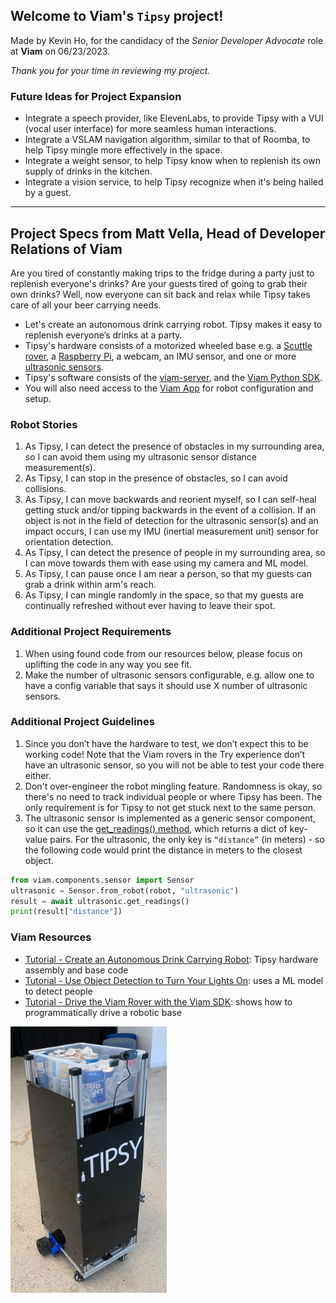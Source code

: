 ## Welcome to Viam's `Tipsy` project!

Made by Kevin Ho, for the candidacy of the _Senior Developer Advocate_ role at **Viam** on 06/23/2023.

_Thank you for your time in reviewing my project._

### Future Ideas for Project Expansion

* Integrate a speech provider, like ElevenLabs, to provide Tipsy with a VUI (vocal user interface) for more seamless human interactions.
* Integrate a VSLAM navigation algorithm, similar to that of Roomba, to help Tipsy mingle more effectively in the space.
* Integrate a weight sensor, to help Tipsy know when to replenish its own supply of drinks in the kitchen.
* Integrate a vision service, to help Tipsy recognize when it's being hailed by a guest.

---

## Project Specs from Matt Vella, Head of Developer Relations of Viam

Are you tired of constantly making trips to the fridge during a party just to replenish everyone's drinks? Are your guests tired of going to grab their own drinks? Well, now everyone can sit back and relax while Tipsy takes care of all your beer carrying needs.

* Let's create an autonomous drink carrying robot. Tipsy makes it easy to replenish everyone’s drinks at a party.
* Tipsy's hardware consists of a motorized wheeled base e.g. a [Scuttle rover](https://www.scuttlerobot.org/product/scuttle-v3), a [Raspberry Pi](https://a.co/d/bxEdcAT), a webcam, an IMU sensor, and one or more [ultrasonic sensors](https://www.amazon.com/WWZMDiB-HC-SR04-Ultrasonic-Distance-Measuring/dp/B0B1MJJLJP/ref=sr_1_4).
* Tipsy's software consists of the [viam-server](https://docs.viam.com/installation/#install-viam-server), and the [Viam Python SDK](https://python.viam.dev/).
* You will also need access to the [Viam App](https://app.viam.com/robots) for robot configuration and setup.

### Robot Stories

1. As Tipsy, I can detect the presence of obstacles in my surrounding area, so I can avoid them using my ultrasonic sensor distance measurement(s).
2. As Tipsy, I can stop in the presence of obstacles, so I can avoid collisions.
3. As Tipsy, I can move backwards and reorient myself, so I can self-heal getting stuck and/or tipping backwards in the event of a collision. If an object is not in the field of detection for the ultrasonic sensor(s) and an impact occurs, I can use my IMU (inertial measurement unit) sensor for orientation detection.
4. As Tipsy, I can detect the presence of people in my surrounding area, so I can move towards them with ease using my camera and ML model.
5. As Tipsy, I can pause once I am near a person, so that my guests can grab a drink within arm's reach.
6. As Tipsy, I can mingle randomly in the space, so that my guests are continually refreshed without ever having to leave their spot.

### Additional Project Requirements

1. When using found code from our resources below, please focus on uplifting the code in any way you see fit.
2. Make the number of ultrasonic sensors configurable, e.g. allow one to have a config variable that says it should use X number of ultrasonic sensors.

### Additional Project Guidelines

1. Since you don’t have the hardware to test, we don’t expect this to be working code! Note that the Viam rovers in the Try experience don’t have an ultrasonic sensor, so you will not be able to test your code there either.
2. Don't over-engineer the robot mingling feature. Randomness is okay, so there's no need to track individual people or where Tipsy has been. The only requirement is for Tipsy to not get stuck next to the same person.
3. The ultrasonic sensor is implemented as a generic sensor component, so it can use the [get_readings() method](https://python.viam.dev/autoapi/viam/components/sensor/sensor/index.html#viam.components.sensor.sensor.Sensor.get_readings), which returns a dict of key-value pairs. For the ultrasonic, the only key is `“distance”` (in meters) - so the following code would print the distance in meters to the closest object.

```python
from viam.components.sensor import Sensor
ultrasonic = Sensor.from_robot(robot, "ultrasonic")
result = await ultrasonic.get_readings()
print(result["distance"])
```

### Viam Resources

* [Tutorial - Create an Autonomous Drink Carrying Robot](https://docs.viam.com/tutorials/projects/tipsy/): Tipsy hardware assembly and base code
* [Tutorial - Use Object Detection to Turn Your Lights On](https://docs.viam.com/tutorials/projects/light-up/): uses a ML model to detect people
* [Tutorial - Drive the Viam Rover with the Viam SDK](https://docs.viam.com/tutorials/get-started/try-viam-sdk/): shows how to programmatically drive a robotic base

<img src="public/images/tipsy.jpeg" width="250">
